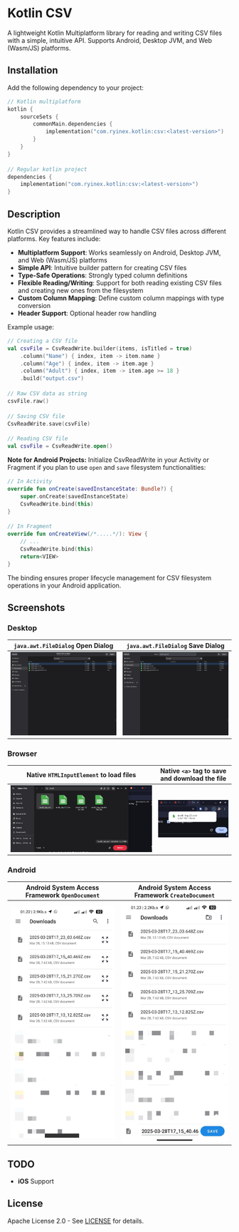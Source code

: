# Kotlin CSV

A lightweight Kotlin Multiplatform library for reading and writing CSV files with a simple, intuitive API. Supports Android, Desktop JVM, and Web (Wasm/JS) platforms.

## Installation

Add the following dependency to your project:

```kotlin
// Kotlin multiplatform
kotlin {
    sourceSets {
        commonMain.dependencies {
            implementation("com.ryinex.kotlin:csv:<latest-version>")
        }
    }
}

// Regular kotlin project
dependencies {
    implementation("com.ryinex.kotlin:csv:<latest-version>")
}
```

## Description

Kotlin CSV provides a streamlined way to handle CSV files across different platforms. Key features include:

- **Multiplatform Support**: Works seamlessly on Android, Desktop JVM, and Web (Wasm/JS) platforms
- **Simple API**: Intuitive builder pattern for creating CSV files
- **Type-Safe Operations**: Strongly typed column definitions
- **Flexible Reading/Writing**: Support for both reading existing CSV files and creating new ones from the filesystem
- **Custom Column Mapping**: Define custom column mappings with type conversion
- **Header Support**: Optional header row handling

Example usage:

```kotlin
// Creating a CSV file
val csvFile = CsvReadWrite.builder(items, isTitled = true)
    .column("Name") { index, item -> item.name }
    .column("Age") { index, item -> item.age }
    .column("Adult") { index, item -> item.age >= 18 }
    .build("output.csv")

// Raw CSV data as string
csvFile.raw()

// Saving CSV file
CsvReadWrite.save(csvFile)

// Reading CSV file
val csvFile = CsvReadWrite.open()
```

**Note for Android Projects:**
Initialize CsvReadWrite in your Activity or Fragment if you plan to use `open` and `save` filesystem functionalities:

```kotlin
// In Activity
override fun onCreate(savedInstanceState: Bundle?) {
    super.onCreate(savedInstanceState)
    CsvReadWrite.bind(this)
}

// In Fragment
override fun onCreateView(/*.....*/): View {
    // ...
    CsvReadWrite.bind(this)
    return<VIEW>
}
```

The binding ensures proper lifecycle management for CSV filesystem operations in your Android application.

## Screenshots

### Desktop
|       `java.awt.FileDialog` Open Dialog        |       `java.awt.FileDialog` Save Dialog        |
|:----------------------------------------------:|:----------------------------------------------:|
| ![Open CSV Operation](images/desktop_open.png) | ![Save CSV Operation](images/desktop_save.png) |

### Browser
|    Native `HTMLInputElement` to load files     | Native `<a>` tag to save and download the file |
|:----------------------------------------------:|:----------------------------------------------:|
| ![Open CSV Operation](images/browser_open.png) | ![Save CSV Operation](images/browser_save.png) |

### Android
| Android System Access Framework `OpenDocument`  | Android System Access Framework `CreateDocument` |
|:-----------------------------------------------:|:------------------------------------------------:|
| ![Open CSV on Android](images/android_open.jpg) | ![Save CSV on Android](images/android_save.jpg)  |

## TODO

- **iOS** Support

## License

Apache License 2.0 - See [LICENSE](LICENSE) for details.
